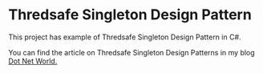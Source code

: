 # Thredsafe Singleton Design Pattern

<p>This project has example of Thredsafe Singleton Design Pattern in C#.</p>
<p>You can find the article on Thredsafe Singleton Design Patterns in my blog <a href='https://manish4dotnet.blogspot.com/2023/09/design-pattern-thread-safe-singleton.html'>Dot Net World.</a></p>

